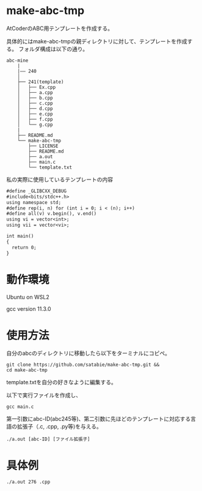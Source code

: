 # make-abc-tmp

AtCoderのABC用テンプレートを作成する。

具体的にはmake-abc-tmpの親ディレクトリに対して、テンプレートを作成する。
フォルダ構成は以下の通り。

```
abc-mine
    |
    |―― 240
    │  
    ├── 241(template)
    │   ├── Ex.cpp
    │   ├── a.cpp
    │   ├── b.cpp
    │   ├── c.cpp
    │   ├── d.cpp
    │   ├── e.cpp
    │   ├── f.cpp
    │   └── g.cpp
    |
    ├── README.md
    └── make-abc-tmp
        ├── LICENSE
        ├── README.md
        ├── a.out
        ├── main.c
        └── template.txt
```

私の実際に使用しているテンプレートの内容
```cpp:template.txt
#define _GLIBCXX_DEBUG
#include<bits/stdc++.h>
using namespace std;
#define rep(i, n) for (int i = 0; i < (n); i++)
#define all(v) v.begin(), v.end()
using vi = vector<int>;
using vii = vector<vi>;

int main()
{
  return 0;
}
```
# 動作環境
Ubuntu on WSL2

gcc version 11.3.0

# 使用方法
自分のabcのディレクトリに移動したら以下をターミナルにコピペ。
```
git clone https://github.com/satabie/make-abc-tmp.git &&
cd make-abc-tmp
```
template.txtを自分の好きなように編集する。

以下で実行ファイルを作成し、
```
gcc main.c
```
第一引数にabc-ID(abc245等)、第二引数に先ほどのテンプレートに対応する言語の拡張子（.c, .cpp, .py等)を与える。
```
./a.out [abc-ID] [ファイル拡張子]
```
# 具体例
```
./a.out 276 .cpp
```
